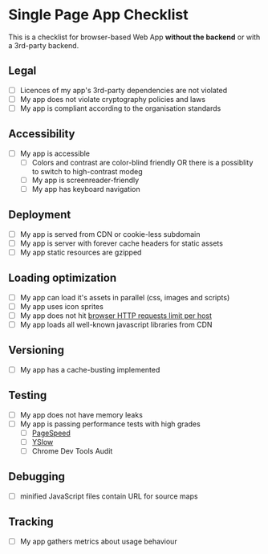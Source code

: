 # Single Page App Checklist

This is a checklist for browser-based Web App **without the backend** or with a 3rd-party backend.

## Legal

 - [ ] Licences of my app's 3rd-party dependencies are not violated
 - [ ] My app does not violate cryptography policies and laws  
 - [ ] My app is compliant according to the organisation standards

## Accessibility
 
  - [ ] My app is accessible
    - [ ] Colors and contrast are color-blind friendly OR there is a possiblity to switch to high-contrast modeg
    - [ ] My app is screenreader-friendly
    - [ ] My app has keyboard navigation

## Deployment

 - [ ] My app is served from CDN or cookie-less subdomain
 - [ ] My app is server with forever cache headers for static assets
 - [ ] My app static resources are gzipped

## Loading optimization

 - [ ] My app can load it's assets in parallel (css, images and scripts)
 - [ ] My app uses icon sprites
 - [ ] My app does not hit [browser HTTP requests limit per host](http://stackoverflow.com/questions/985431/max-parallel-http-connections-in-a-browser)
 - [ ] My app loads all well-known javascript libraries from CDN

## Versioning

 - [ ] My app has a cache-busting implemented 


## Testing
  - [ ] My app does not have memory leaks
  - [ ] My app is passing performance tests with high grades
    - [ ] [PageSpeed](https://developers.google.com/speed/pagespeed/) 
    - [ ] [YSlow](http://yslow.org/)
    - [ ] Chrome Dev Tools Audit

## Debugging

 - [ ] minified JavaScript files contain URL for source maps

## Tracking

 - [ ] My app gathers metrics about usage behaviour
